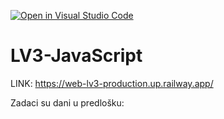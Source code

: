 [![Open in Visual Studio Code](https://classroom.github.com/assets/open-in-vscode-2e0aaae1b6195c2367325f4f02e2d04e9abb55f0b24a779b69b11b9e10269abc.svg)](https://classroom.github.com/online_ide?assignment_repo_id=19318628&assignment_repo_type=AssignmentRepo)
# LV3-JavaScript

LINK: https://web-lv3-production.up.railway.app/

Zadaci su dani u predlošku:
